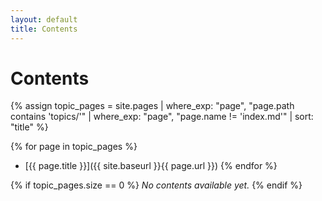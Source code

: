 ```yaml
---
layout: default
title: Contents
---
```


# Contents

{% assign topic_pages = site.pages | where_exp: "page", "page.path contains 'topics/'" | where_exp: "page", "page.name != 'index.md'" | sort: "title" %}

{% for page in topic_pages %}
- [{{ page.title }}]({{ site.baseurl }}{{ page.url }})
{% endfor %}

{% if topic_pages.size == 0 %}
*No contents available yet.*
{% endif %} 